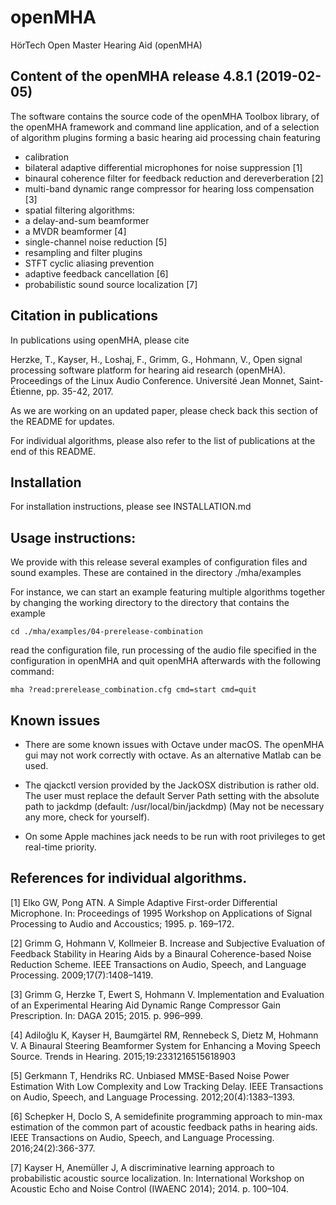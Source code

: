 # openMHA

HörTech Open Master Hearing Aid (openMHA)

## Content of the openMHA release 4.8.1 (2019-02-05)

The software contains the source code of the openMHA Toolbox library, of the
openMHA framework and command line application, and of a selection of algorithm
plugins forming a basic hearing aid processing chain featuring
- calibration
- bilateral adaptive differential microphones for noise suppression [1]
- binaural coherence filter for feedback reduction and dereverberation [2]
- multi-band dynamic range compressor for hearing loss compensation [3]
- spatial filtering algorithms:
 - a delay-and-sum beamformer
 - a MVDR beamformer [4]
- single-channel noise reduction [5]
- resampling and filter plugins
- STFT cyclic aliasing prevention
- adaptive feedback cancellation [6]
- probabilistic sound source localization [7]

## Citation in publications

In publications using openMHA, please cite

Herzke, T., Kayser, H., Loshaj, F., Grimm, G., Hohmann, V., Open signal
processing software platform for hearing aid research (openMHA).
Proceedings of the Linux Audio Conference. Université Jean Monnet,
Saint-Étienne, pp. 35-42, 2017.

As we are working on an updated paper, please check back this section
of the README for updates.

For individual algorithms, please also refer to the list of
publications at the end of this README.

## Installation

For installation instructions, please see INSTALLATION.md

## Usage instructions:

We provide with this release several examples of configuration files
and sound examples. These are contained in the directory
./mha/examples

For instance, we can start an example featuring multiple algorithms together by 
changing the working directory to the directory that contains the example

```
cd ./mha/examples/04-prerelease-combination
```

read the configuration file, run processing of the audio file specified in 
the configuration in openMHA and quit openMHA afterwards with the following command:

```
mha ?read:prerelease_combination.cfg cmd=start cmd=quit
```
## Known issues
* There are some known issues with Octave under macOS. The openMHA gui may not work correctly with octave. As an alternative Matlab can be used.
* The qjackctl version provided by the JackOSX distribution is rather old. The user must replace the default Server Path setting with the absolute path to jackdmp (default: /usr/local/bin/jackdmp) (May not be necessary any more, check for yourself).

* On some Apple machines jack needs to be run with root privileges to get real-time priority.

## References for individual algorithms.

[1] Elko GW, Pong ATN. A Simple Adaptive First-order Differential
Microphone. In: Proceedings of 1995 Workshop on Applications of Signal
Processing to Audio and Accoustics; 1995. p. 169–172.

[2] Grimm G, Hohmann V, Kollmeier B. Increase and Subjective
Evaluation of Feedback Stability in Hearing Aids by a Binaural
Coherence-based Noise Reduction Scheme. IEEE Transactions on Audio,
Speech, and Language Processing. 2009;17(7):1408–1419.

[3] Grimm G, Herzke T, Ewert S, Hohmann V. Implementation and
Evaluation of an Experimental Hearing Aid Dynamic Range Compressor
Gain Prescription. In: DAGA 2015; 2015. p. 996–999.

[4] Adiloğlu K, Kayser H, Baumgärtel RM, Rennebeck S, Dietz M, Hohmann
V. A Binaural Steering Beamformer System for Enhancing a Moving Speech
Source. Trends in Hearing. 2015;19:2331216515618903

[5] Gerkmann T, Hendriks RC. Unbiased MMSE-Based Noise Power
Estimation With Low Complexity and Low Tracking Delay. IEEE
Transactions on Audio, Speech, and Language
Processing. 2012;20(4):1383–1393.

[6] Schepker H, Doclo S, A semidefinite programming approach to
min-max estimation of the common part of acoustic feedback paths in
hearing aids. IEEE Transactions on Audio, Speech, and Language
Processing. 2016;24(2):366-377.

[7] Kayser H, Anemüller J, A discriminative learning approach to
probabilistic acoustic source localization. In: International Workshop
on Acoustic Echo and Noise Control (IWAENC 2014); 2014. p. 100–104.
